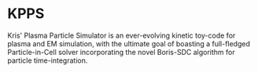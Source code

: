 # KPPS
Kris' Plasma Particle Simulator is an ever-evolving kinetic toy-code for plasma and EM simulation, with the ultimate goal of boasting a full-fledged Particle-in-Cell solver incorporating the novel Boris-SDC algorithm for particle time-integration.
